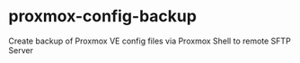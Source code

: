 # proxmox-config-backup
Create backup of Proxmox VE config files via Proxmox Shell to remote SFTP Server

